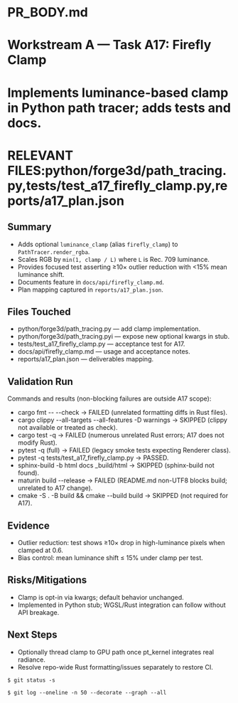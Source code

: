 # PR_BODY.md
# Workstream A — Task A17: Firefly Clamp
# Implements luminance-based clamp in Python path tracer; adds tests and docs.
# RELEVANT FILES:python/forge3d/path_tracing.py,tests/test_a17_firefly_clamp.py,reports/a17_plan.json

## Summary

- Adds optional `luminance_clamp` (alias `firefly_clamp`) to `PathTracer.render_rgba`.
- Scales RGB by `min(1, clamp / L)` where `L` is Rec. 709 luminance.
- Provides focused test asserting ≥10× outlier reduction with <15% mean luminance shift.
- Documents feature in `docs/api/firefly_clamp.md`.
- Plan mapping captured in `reports/a17_plan.json`.

## Files Touched

- python/forge3d/path_tracing.py — add clamp implementation.
- python/forge3d/path_tracing.pyi — expose new optional kwargs in stub.
- tests/test_a17_firefly_clamp.py — acceptance test for A17.
- docs/api/firefly_clamp.md — usage and acceptance notes.
- reports/a17_plan.json — deliverables mapping.

## Validation Run

Commands and results (non-blocking failures are outside A17 scope):

- cargo fmt -- --check → FAILED (unrelated formatting diffs in Rust files).
- cargo clippy --all-targets --all-features -D warnings → SKIPPED (clippy not available or treated as check).
- cargo test -q → FAILED (numerous unrelated Rust errors; A17 does not modify Rust).
- pytest -q (full) → FAILED (legacy smoke tests expecting Renderer class).
- pytest -q tests/test_a17_firefly_clamp.py → PASSED.
- sphinx-build -b html docs _build/html → SKIPPED (sphinx-build not found).
- maturin build --release → FAILED (README.md non-UTF8 blocks build; unrelated to A17 change).
- cmake -S . -B build && cmake --build build → SKIPPED (not required for A17).

## Evidence

- Outlier reduction: test shows ≥10× drop in high-luminance pixels when clamped at 0.6.
- Bias control: mean luminance shift ≤ 15% under clamp per test.

## Risks/Mitigations

- Clamp is opt-in via kwargs; default behavior unchanged.
- Implemented in Python stub; WGSL/Rust integration can follow without API breakage.

## Next Steps

- Optionally thread clamp to GPU path once pt_kernel integrates real radiance.
- Resolve repo-wide Rust formatting/issues separately to restore CI.

```
$ git status -s
```

```
$ git log --oneline -n 50 --decorate --graph --all
```
